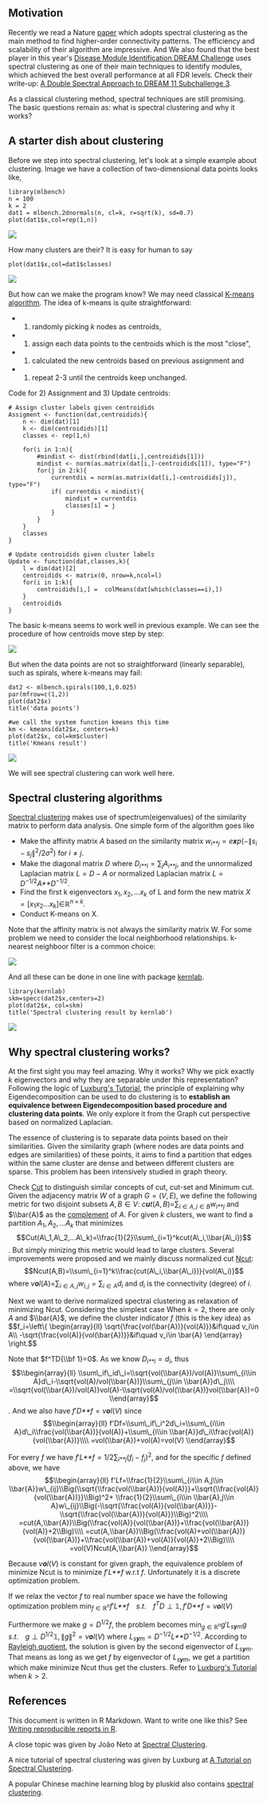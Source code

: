 Motivation
----------

Recently we read a Nature
[paper](http://science.sciencemag.org/content/353/6295/163) which adopts
spectral clustering as the main method to find higher-order connectivity
patterns. The efficiency and scalability of their algorithm are
impressive. And We also found that the best player in this year's
[Disease Module Identification DREAM
Challenge](https://www.synapse.org/#!Synapse:syn6156761/wiki/400645)
uses spectral clustering as one of their main techniques to identify
modules, which achieved the best overall performance at all FDR levels.
Check their write-up: [A Double Spectral Approach to DREAM 11
Subchallenge
3](https://www.synapse.org/#!Synapse:syn7349492/wiki/407359).

As a classical clustering method, spectral techniques are still
promising. The basic questions remain as: what is spectral clustering
and why it works?

A starter dish about clustering
-------------------------------

Before we step into spectral clustering, let's look at a simple example
about clustering. Image we have a collection of two-dimensional data
points looks like,

    library(mlbench)
    n = 100
    k = 2
    dat1 = mlbench.2dnormals(n, cl=k, r=sqrt(k), sd=0.7)
    plot(dat1$x,col=rep(1,n))

![](spectr_files/figure-markdown_strict/unnamed-chunk-1-1.png)

How many clusters are their? It is easy for human to say

    plot(dat1$x,col=dat1$classes)

![](spectr_files/figure-markdown_strict/unnamed-chunk-2-1.png)

But how can we make the program know? We may need classical [K-means
algorithm](https://en.wikipedia.org/wiki/K-means_clustering). The idea
of k-means is quite straightforward:

-   1.  randomly picking *k* nodes as centroids,
-   1.  assign each data points to the centroids which is the most
        "close",
-   1.  calculated the new centroids based on previous assignment and
-   1.  repeat 2-3 until the centroids keep unchanged.

Code for 2) Assignment and 3) Update centroids:

    # Assign cluster labels given centroidids
    Assigment <- function(dat,centroidids){
        n <- dim(dat)[1]
        k <- dim(centroidids)[1]
        classes <- rep(1,n)

        for(i in 1:n){
            #mindist <- dist(rbind(dat[i,],centroidids[1]))
            mindist <- norm(as.matrix(dat[i,]-centroidids[1]), type="F")
            for(j in 2:k){
                currentdis = norm(as.matrix(dat[i,]-centroidids[j]), type="F")
                if( currentdis < mindist){
                    mindist = currentdis
                    classes[i] = j
                }
            }
        }
        classes
    }

    # Update centroidids given cluster labels
    Update <- function(dat,classes,k){
        l = dim(dat)[2]
        centroidids <- matrix(0, nrow=k,ncol=l)
        for(i in 1:k){
            centroidids[i,] =  colMeans(dat[which(classes==i),])
        }
        centroidids
    }

The basic k-means seems to work well in previous example. We can see the
procedure of how centroids move step by step:

![](spectr_files/figure-markdown_strict/unnamed-chunk-4-1.png)

But when the data points are not so straightforward (linearly
separable), such as spirals, where k-means may fail:

    dat2 <- mlbench.spirals(100,1,0.025)
    par(mfrow=c(1,2))
    plot(dat2$x)
    title('data points')

    #we call the system function kmeans this time
    km <- kmeans(dat2$x, centers=k)
    plot(dat2$x, col=km$cluster)
    title('Kmeans result')

![](spectr_files/figure-markdown_strict/unnamed-chunk-5-1.png)

We will see spectral clustering can work well here.

Spectral clustering algorithms
------------------------------

[Spectral clustering](https://en.wikipedia.org/wiki/Spectral_clustering)
makes use of spectrum(eigenvalues) of the similarity matrix to perform
data analysis. One simple form of the algorithm goes like

-   Make the affinity matrix *A* based on the similarity matrix
    *w*<sub>*i**j*</sub> = *e**x**p*(−∥*s*<sub>*i*</sub> − *s*<sub>*j*</sub>∥<sup>2</sup>/2*σ*<sup>2</sup>)
    for *i* ≠ *j*.
-   Make the diagonal matrix *D* where
    *D*<sub>*i**i*</sub> = ∑<sub>*j*</sub>*A*<sub>*i**j*</sub>, and the
    unnormalized Laplacian matrix *L* = *D* − *A* or normalized
    Laplacian matrix *L* = *D*<sup>−1/2</sup>*A**D*<sup>−1/2</sup>.
-   Find the first k eigenvectors
    *x*<sub>1</sub>, *x*<sub>2</sub>, ...*x*<sub>*k*</sub> of L and form
    the new matrix
    *X* = \[*x*<sub>1</sub>*x*<sub>2</sub>...*x*<sub>*k*</sub>\]∈ℝ<sup>*n* × *k*</sup>.
-   Conduct K-means on X.

Note that the affinity matrix is not always the similarity matrix W. For
some problem we need to consider the local neighborhood relationships.
k-nearest neighboor filter is a common choice:

![](spectr_files/figure-markdown_strict/unnamed-chunk-6-1.png)

And all these can be done in one line with package
[kernlab](https://cran.r-project.org/web/packages/kernlab).

    library(kernlab)
    skm=specc(dat2$x,centers=2)
    plot(dat2$x, col=skm)
    title('Spectral clustering result by kernlab')

![](spectr_files/figure-markdown_strict/unnamed-chunk-7-1.png)

Why spectral clustering works?
------------------------------

At the first sight you may feel amazing. Why it works? Why we pick
exactly *k* eigenvectors and why they are separable under this
representation? Following the logic of [Luxburg's
Tutorial](http://www.cs.cmu.edu/~aarti/Class/10701/readings/Luxburg06_TR.pdf),
the principle of explaining why Eigendecomposition can be used to do
clustering is to **establish an equivalence between Eigendecomposition
based procedure and clustering data points**. We only explore it from
the Graph cut perspective based on normalized Laplacian.

The essence of clustering is to separate data points based on their
similarities. Given the similarity graph (where nodes are data points
and edges are similarities) of these points, it aims to find a partition
that edges within the same cluster are dense and between different
clusters are sparse. This problem has been intensively studied in graph
theory.

Check [Cut](https://en.wikipedia.org/wiki/Cut_%28graph_theory%29) to
distinguish similar concepts of cut, cut-set and Minimum cut. Given the
adjacency matrix *W* of a graph *G* = (*V*, *E*), we define the
following metric for two disjoint subsets *A*, *B* ∈ *V*:
*c**u**t*(*A*, *B*)=∑<sub>*i* ∈ *A*, *j* ∈ *B*</sub>*w*<sub>*i**j*</sub>
 and $\\bar{A}$ as the
[complement](https://en.wikipedia.org/wiki/Complement_%28set_theory%29)
of *A*. For given *k* clusters, we want to find a partition
*A*<sub>1</sub>, *A*<sub>2</sub>, ...*A*<sub>*k*</sub> that minimizes
$$Cut(A\_1,A\_2,...A\_k)=\\frac{1}{2}\\sum\_{i=1}^kcut(A\_i,\\bar{A\_i})$$
. But simply minizing this metric would lead to large clusters. Several
improvements were proposed and we mainly discuss normalized cut
[Ncut](https://people.eecs.berkeley.edu/~malik/papers/SM-ncut.pdf):
$$Ncut(A,B)=\\sum\_{i=1}^k\\frac{cut(A\_i,\\bar{A\_i})}{vol(A\_i)}$$
 where
*v**o**l*(*A*)=∑<sub>*i* ∈ *A*, *j*</sub>*w*<sub>*i*, *j*</sub> = ∑<sub>*i* ∈ *A*</sub>*d*<sub>*i*</sub>
and *d*<sub>*i*</sub> is the connectivity (degree) of *i*.

Next we want to derive normalized spectral clustering as relaxation of
minimizing Ncut. Considering the simplest case When *k* = 2, there are
only *A* and $\\bar{A}$, we define the cluster indicator *f* (this is
the key idea) as
$$f\_i=\\left\\{
                \\begin{array}{ll}
                  \\sqrt{\\frac{vol(\\bar{A})}{vol(A)}}&if\\quad v\_i\\in A\\\\
                  -\\sqrt{\\frac{vol(A)}{vol(\\bar{A})}}&if\\quad v\_i\\in \\bar{A}
                \\end{array}
              \\right.$$

Note that $f^TD{\\bf 1}=0$. As we know
*D*<sub>*i**i*</sub> = *d*<sub>*i*</sub>, thus
$$\\begin{array}{ll}
\\sum\_if\_id\_i=\\sqrt{vol(\\bar{A})/vol(A)}\\sum\_{i\\in A}d\_i-\\sqrt{vol(A)/vol(\\bar{A})}\\sum\_{j\\in \\bar{A}}d\_j\\\\
=\\sqrt{vol(\\bar{A})/vol(A)}vol(A)-\\sqrt{vol(A)/vol(\\bar{A})}vol(\\bar{A})=0
\\end{array}$$
. And we also have *f*′*D**f* = *v**o**l*(*V*) since
$$\\begin{array}{ll}
f'Df=\\sum\_if\_i^2d\_i=\\sum\_{i\\in A}d\_i\\frac{vol(\\bar{A})}{vol(A)}+\\sum\_{i\\in \\bar{A}}d\_i\\frac{vol(A)}{vol(\\bar{A})}\\\\
=vol(\\bar{A})+vol(A)=vol(V)
\\end{array}$$

For every *f* we have
*f*′*L**f* = 1/2∑<sub>*i**j*</sub>(*f*<sub>*i*</sub> − *f*<sub>*j*</sub>)<sup>2</sup>,
and for the specific *f* defined above, we have
$$\\begin{array}{ll}
f'Lf=\\frac{1}{2}\\sum\_{i\\in A,j\\in \\bar{A}}w\_{ij}\\Big(\\sqrt{\\frac{vol(\\bar{A})}{vol(A)}}+\\sqrt{\\frac{vol(A)}{vol(\\bar{A})}}\\Big)^2+
\\frac{1}{2}\\sum\_{i\\in \\bar{A},j\\in A}w\_{ij}\\Big(-\\sqrt{\\frac{vol(A)}{vol(\\bar{A})}}-\\sqrt{\\frac{vol(\\bar{A})}{vol(A)}}\\Big)^2\\\\
=cut(A,\\bar{A})\\Big(\\frac{vol(A)}{vol(\\bar{A})}+\\frac{vol(\\bar{A})}{vol(A)}+2\\Big)\\\\
=cut(A,\\bar{A})\\Big(\\frac{vol(A)+vol(\\bar{A})}{vol(\\bar{A})}+\\frac{vol(\\bar{A})+vol(A)}{vol(A)}+2\\Big)\\\\
=vol(V)Ncut(A,\\bar{A})
\\end{array}$$

Because *v**o**l*(*V*) is constant for given graph, the equivalence
problem of minimize Ncut is to minimize *f*′*L**f* w.r.t *f*.
Unfortunately it is a discrete optimization problem.

If we relax the vector *f* to real number space we have the following
optimization problem
min<sub>*f* ∈ ℝ<sup>*n*</sup></sub>*f*′*L**f* *s*.*t*. *f*<sup>*T*</sup>*D* ⊥ 𝟙, *f*′*D**f* = *v**o**l*(*V*)

Furthermore we make *g* = *D*<sup>1/2</sup>*f*, the problem becomes
min<sub>*g* ∈ ℝ<sup>*n*</sup></sub>*g*′*L*<sub>*s**y**m*</sub>*g* *s*.*t*. *g* ⊥ *D*<sup>1/2</sup>𝟙, ∥*g*∥<sup>2</sup> = *v**o**l*(*V*)
 where
*L*<sub>*s**y**m*</sub> = *D*<sup>−1/2</sup>*L**D*<sup>−1/2</sup>.
According to [Rayleigh
quotient](https://en.wikipedia.org/wiki/Rayleigh_quotient), the solution
is given by the second eigenvector of *L*<sub>*s**y**m*</sub>. That
means as long as we get *f* by eigenvector of *L*<sub>*s**y**m*</sub>,
we get a partition which make minimize Ncut thus get the clusters. Refer
to [Luxburg's
Tutorial](http://www.cs.cmu.edu/~aarti/Class/10701/readings/Luxburg06_TR.pdf)
when *k* &gt; 2.

References
----------

This document is written in R Markdown. Want to write one like this? See
[Writing reproducible reports in
R](https://nicercode.github.io/guides/reports/).

A close topic was given by João Neto at [Spectral
Clustering](http://www.di.fc.ul.pt/~jpn/r/spectralclustering/spectralclustering.html).

A nice tutorial of spectral clustering was given by Luxburg at [A
Tutorial on Spectral
Clustering](http://www.cs.cmu.edu/~aarti/Class/10701/readings/Luxburg06_TR.pdf).

A popular Chinese machine learning blog by pluskid also contains
[spectral clustering](http://blog.pluskid.org/?p=287).
